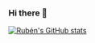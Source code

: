 ### Hi there 👋

[![Rubén's GitHub stats](https://github-readme-stats.vercel.app/api?username=rubencougil)](https://github.com/anuraghazra/github-readme-stats&show_icons=true&theme=radical)
